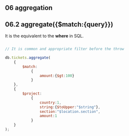 ## 06 aggregation

## 06.2 aggregate({$match:{query}})

It is the equivalent to the **where** in SQL.


```javascript

// It is common and appropriate filter before the throw

db.tickets.aggregate(
    {
        $match:
            {
                amount:{$gt:100}
            }
    },
    {
        $project:
            {
                country:1,
                string:{$toUpper:"$string"},
                section:"$location.section",
                amount:1
            }
    }
);




```
